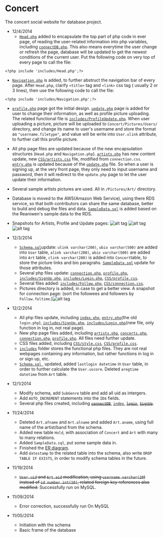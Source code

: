 Concert
========

The concert social website for database project.

* 12/4/2014
  * [```Head.php```](https://github.com/southpenguin/Concert/blob/master/php/includes/Head.php) added to encapsulate the top part of php code in ever page, of reading the user-related information into php variables, including [```connectDB.php```](https://github.com/southpenguin/Concert/blob/master/php/includes/connectDB.php). This also means everytime the user change or refresh the page, database will be updated to get the newest conditions of the current user. Put the following code on very top of every page to call the file:  
 ```
 <?php include 'includes/Head.php';?>
 ``` 
  * [```Navigation.php```](https://github.com/southpenguin/Concert/blob/master/php/includes/Navigation.php) is added, to further abstruct the navigation bar of every page. After ```Head.php```, clarify ```<title>``` tag and ```<link>``` css tag ( usually 2 or 3 lines), then use the following code to call the file:
 ```
 <?php include 'includes/Navigation.php';?>
 ``` 
  * [```profile.php```](https://github.com/southpenguin/Concert/blob/master/php/profile.php) page got the initial design. [```update.php```](https://github.com/southpenguin/Concert/blob/master/php/update.php) page is added for user to change their information, as well as profile picture uploading. The related functional file is [```includes/ProfileUpdate.php```](https://github.com/southpenguin/Concert/blob/master/php/includes/ProfileUpdate.php). When user uploading a picture, picture will be uploaded to ```Concert/Pictures/Users/``` directory, and change its name to user's username and store the format as ```"username.filetype"```, and value will be write into ```User.ulink``` attribute, to further call this profile picture.
  * All php page files are updated because of the new encapsulation structures (```Head.php``` and ```Navigation.php```). [```artists.php```](https://github.com/southpenguin/Concert/blob/master/php/artists.php) has new content update, new  [```CSS/artists.css```](https://github.com/southpenguin/Concert/tree/master/php/css) file, modified from ```connection.css```. [```entry.php```](https://github.com/southpenguin/Concert/blob/master/php/entry.php) is updated because of the [```update.php```](https://github.com/southpenguin/Concert/blob/master/php/update.php) file. So when a user is signing up, at the very front page, they only need to input username and password, then it will redirect to the ```update.php``` page to let the user update their information.
  * Several sample artists pictures are used. All in ```/Pictures/Art/``` directory.
  * Database is moved to the AWS(Amazon Web Service), using there RDS service, so that both contributors can share the same database, better to build and debug the files and data. [```SampleData.sql```](https://github.com/southpenguin/Concert/blob/master/sql/SampleData.sql) is added based on the Reaniwen's sample data to the RDS.
  * Snapshots for Artists, Profile and Update pages:
![alt tag](https://raw.githubusercontent.com/southpenguin/Concert/master/php/Pictures/Artists.png?token=AC0jiQhqj6pGWsOZ4xsnayZRKrwlvGMIks5Uio1OwA%3D%3D)
![alt tag](https://raw.githubusercontent.com/southpenguin/Concert/master/php/Pictures/Profile.png?token=AC0jia1qRywbAB9EED3GQ8UcOyRCR2Ejks5Uio2jwA%3D%3D)
![alt tag](https://raw.githubusercontent.com/southpenguin/Concert/master/php/Pictures/Update.png?token=AC0jiRZv4pSWZzCtb9gnUnFPcQUYEdpCks5Uio2xwA%3D%3D)
  
* 12/3/2014
  * [```Schema.sql```](https://github.com/southpenguin/Concert/blob/master/sql/Schema.sql)update: ```ulink varchar(200)```, ```ubio varchar(500)``` are added into ```User``` table, ```alink varchar(200)```, ```abio varchar(500)``` are added into ```Art``` table, ```clink varchar(200)``` is added into ```Concert```table, to store the picture links and bio paragrahs. [```SampleData.sql```](https://github.com/southpenguin/Concert/blob/master/sql/SampleData.sql) update for those attributes.
  * Several php files update: [```connection.php```](https://github.com/southpenguin/Concert/blob/master/php/connection.php), [```profile.php```](https://github.com/southpenguin/Concert/blob/master/php/profile.php), [```includes/SignUp.php```](https://github.com/southpenguin/Concert/blob/master/php/includes/SignUp.php), [```includes/Login.php```](https://github.com/southpenguin/Concert/blob/master/php/includes/Login.php), [```CSS/profile.css```](https://github.com/southpenguin/Concert/blob/master/php/css/profile.css).
  * Several files added: [```includes/Follow.php```](https://github.com/southpenguin/Concert/blob/master/php/includes/Follow.php), [```CSS/connection.css```](https://github.com/southpenguin/Concert/blob/master/php/css/connection.css).
  * Pictures directory is added, in case to get a better view. A snapshot for connection page: (sort the followees and followers by ```Follow.foltime```.)![alt tag](https://raw.githubusercontent.com/southpenguin/Concert/master/php/Pictures/Screenshot%202014-12-04%2004.47.09.png?token=AC0jiXgNQdRcSJJolpNWclqyODwztZJCks5UiWkMwA%3D%3D) 
* 12/2/2014
  * All php files update, including [```index.php```](https://github.com/southpenguin/Concert/blob/master/php/index.php), [```entry.php```](https://github.com/southpenguin/Concert/blob/master/php/entry.php)(the old ```login.php```), [```includes/SignUp.php```](https://github.com/southpenguin/Concert/blob/master/php/includes/SignUp.php), [```includes/Login.php```](https://github.com/southpenguin/Concert/blob/master/php/includes/Login.php)(new file, only function in log in, not real page).
  * New php page files added, including [```artists.php```](https://github.com/southpenguin/Concert/blob/master/php/artists.php), [```concerts.php```](https://github.com/southpenguin/Concert/blob/master/php/concerts.php), [```connection.php```](https://github.com/southpenguin/Concert/blob/master/php/connection.php), [```profile.php```](https://github.com/southpenguin/Concert/blob/master/php/profile.php). All files need further update.
  * CSS files added, including [```CSS/style.css```](https://github.com/southpenguin/Concert/blob/master/php/css/style.css), [```CSS/profile.css```](https://github.com/southpenguin/Concert/blob/master/php/css/profile.css).
  * [```includes```](https://github.com/southpenguin/Concert/tree/master/php/includes) folder stores the functional php files. They are not real webpages containing any information, but rather functions in log in or sign up, etc.
  *  [```Schema.sql ```](https://github.com/southpenguin/Concert/blob/master/sql/Schema.sql) updated, added ```lastlogin datetime``` in ```User``` table, in order to further calculate the ```User.uscore```. Deleted ```aregtime datetime``` from ```Art``` table.
* 12/1/2014
  * Modify schema, add ```SubGenre``` table and add all uid as intergers.
  * Add ```AUTO_INCREMENT``` statements into the ```ID```s fields.
  * Several php files created, including ~~[```connectDB```](https://github.com/southpenguin/Concert/blob/master/php/connectDB.php)~~, [```index```](https://github.com/southpenguin/Concert/blob/master/php/index.php), ~~[```login```](https://github.com/southpenguin/Concert/blob/master/php/login.php)~~, ~~[```SignUp```](https://github.com/southpenguin/Concert/blob/master/php/SignUp.php)~~. 
* 11/24/2014
  * Deleted ```Art.afname``` and ```Art.alname``` and added ```Art.aname```, using full name of the artist/band from the schema.
  * Added new table ```Hold```, with association of ```Concert``` and ```Art``` with many to many relations.
  * Added ```SampleData.sql```, put some sample data in.
  * Finished the [ER diagram](https://www.lucidchart.com/documents/edit/187a54c4-6238-45e4-8a26-9d68538fc38c).
  * Add ```datestamp``` to the related table into the schema, also write ```DROP TABLE IF EXISTS```, in order to modify schema tables in the future.
* 11/19/2014
  * ~~```User.uid``` and ```Art.aid``` modification, using ```username varchar(20```) instead of ```id number int(10)```, related foreign key references also modified.~~ Successfully run on MySQL.
* 11/09/2014 
  * Error correction, successfully run On MySQL
* 11/05/2014 
  * Initiation with the schema
  * Basic frame of the database
